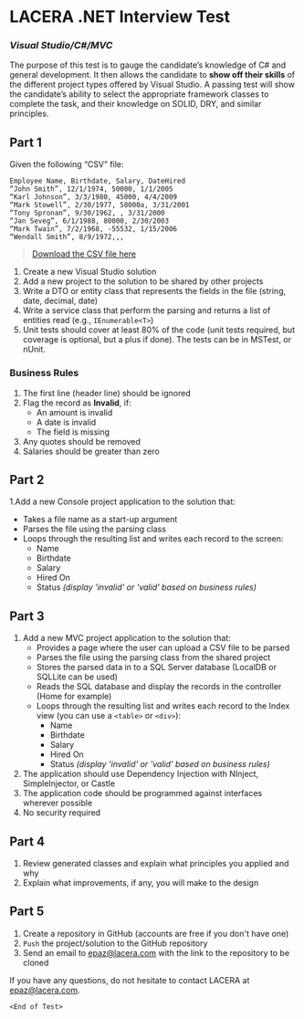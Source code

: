 # LACERA .NET Interview Test
### ***Visual Studio/C#/MVC***

The purpose of this test is to gauge the candidate’s knowledge of C# and general development. It then allows the candidate to **show off their skills** of the different project types offered by Visual Studio. A passing test will show the candidate’s ability to select the appropriate framework classes to complete the task, and their knowledge on SOLID, DRY, and similar principles.

## Part 1

Given the following “CSV” file:

``` text
Employee Name, Birthdate, Salary, DateHired
“John Smith”, 12/1/1974, 50000, 1/1/2005
“Karl Johnson”, 3/3/1980, 45000, 4/4/2009
“Mark Stowell”, 2/30/1977, 58000a, 3/31/2001
“Tony Spronan”, 9/30/1962, , 3/31/2000
“Jan Seveg”, 6/1/1988, 80000, 2/30/2003
“Mark Twain”, 7/2/1968, -55532, 1/15/2006
“Wendall Smith”, 8/9/1972,,,
```

> [Download the CSV file here](https://raw.githubusercontent.com/lacera1/dotnet-test/master/employees.csv)

1. Create a new Visual Studio solution
2. Add a new project to the solution to be shared by other projects
3. Write a DTO or entity class that represents the fields in the file (string, date, decimal, date)
4. Write a service class that perform the parsing and returns a list of entities read (e.g., `IEnumerable<T>`)
5. Unit tests should cover at least 80% of the code (unit tests required, but coverage is optional, but a plus if done). The tests can be in MSTest, or nUnit.

### Business Rules
1. The first line (header line) should be ignored
2. Flag the record as **Invalid**, if:
   * An amount is invalid
   * A date is invalid
   * The field is missing
3. Any quotes should be removed
4. Salaries should be greater than zero

## Part 2
1.Add a new Console project application to the solution that:
  * Takes a file name as a start-up argument
  * Parses the file using the parsing class
  * Loops through the resulting list and writes each record to the screen:
    * Name
    * Birthdate
    * Salary
    * Hired On
    * Status  *(display 'invalid' or 'valid' based on business rules)*

## Part 3
1. Add a new MVC project application to the solution that:
   * Provides a page where the user can upload a CSV file to be parsed
   * Parses the file using the parsing class from the shared project
   * Stores the parsed data in to a SQL Server database (LocalDB or SQLLite can be used)
   * Reads the SQL database and display the records in the controller (Home for example)
   * Loops through the resulting list and writes each record to the Index view (you can use a `<table>` or `<div>`):
      * Name
      * Birthdate
      * Salary
      * Hired On
      * Status  *(display 'invalid' or 'valid' based on business rules)*
2. The application should use Dependency Injection with NInject, SimpleInjector, or Castle
3. The application code should be programmed against interfaces wherever possible
4. No security required

## Part 4
1. Review generated classes and explain what principles you applied and why
2. Explain what improvements, if any, you will make to the design

## Part 5
1. Create a repository in GitHub (accounts are free if you don't have one)
2. `Push` the project/solution to the GitHub repository
2. Send an email to epaz@lacera.com with the link to the repository to be cloned

If you have any questions, do not hesitate to contact LACERA at epaz@lacera.com.

`<End of Test>`
